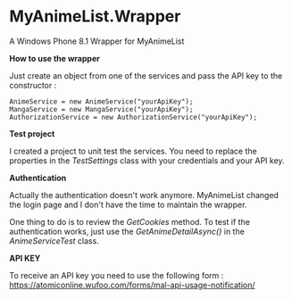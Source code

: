 # MyAnimeList.Wrapper
A Windows Phone 8.1 Wrapper for MyAnimeList

__How to use the wrapper__

Just create an object from one of the services and pass the API key to the constructor :
```
AnimeService = new AnimeService("yourApiKey");
MangaService = new MangaService("yourApiKey");
AuthorizationService = new AuthorizationService("yourApiKey");
```
__Test project__

I created a project to unit test the services. You need to replace the properties in the *TestSettings* class with your credentials and your API key.

__Authentication__

Actually the authentication doesn't work anymore.  MyAnimeList changed the login page and I don't have the time to maintain the wrapper.

One thing to do is to review the *GetCookies* method.  To test if the authentication works, just use the *GetAnimeDetailAsync()* in the *AnimeServiceTest* class.

__API KEY__

To receive an API key you need to use the following form : https://atomiconline.wufoo.com/forms/mal-api-usage-notification/
